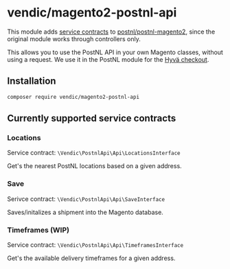 # vendic/magento2-postnl-api 
This module adds [service contracts](https://developer.adobe.com/commerce/php/development/components/service-contracts/) to [postnl/postnl-magento2](https://github.com/postnl/postnl-magento2), since the original module works through controllers only.

This allows you to use the PostNL API in your own Magento classes, without using a request. We use it in the PostNL module for the [Hyvä checkout](https://www.hyva.io/hyva-checkout.html).

## Installation
```bash
composer require vendic/magento2-postnl-api
```

## Currently supported service contracts
### Locations
Service contract: `\Vendic\PostnlApi\Api\LocationsInterface`

Get's the nearest PostNL locations based on a given address.

### Save
Serivce contract: `\Vendic\PostnlApi\Api\SaveInterface`

Saves/initalizes a shipment into the Magento database.

### Timeframes (WIP)
Service contract: `\Vendic\PostnlApi\Api\TimeframesInterface`

Get's the available delivery timeframes for a given address.
